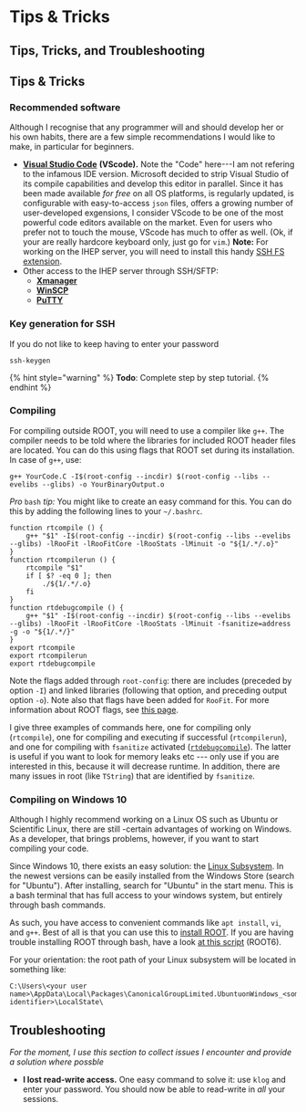 # Tips & Tricks

## Tips, Tricks, and Troubleshooting <a id="tips"></a>

## Tips & Tricks

### Recommended software

Although I recognise that any programmer will and should develop her or his own habits, there are a few simple recommendations I would like to make, in particular for beginners.

* [**Visual Studio Code**](https://code.visualstudio.com) **\(VScode\).** Note the "Code" here---I am not refering to the infamous IDE version. Microsoft decided to strip Visual Studio of its compile capabilities and develop this editor in parallel. Since it has been made available _for free_ on all OS platforms, is regularly updated, is configurable with easy-to-access `json` files, offers a growing number of user-developed exgensions, I consider VScode to be one of the most powerful code editors available on the market. Even for users who prefer not to touch the mouse, VScode has much to offer as well. \(Ok, if your are really hardcore keyboard only, just go for `vim`.\) **Note:** For working on the IHEP server, you will need to install this handy [SSH FS extension](https://marketplace.visualstudio.com/items?itemName=Kelvin.vscode-sshfs).
* Other access to the IHEP server through SSH/SFTP:
  * [**Xmanager**](https://www.netsarang.com/products/xmg_overview.html)
  * [**WinSCP**](https://winscp.net/eng/index.php)
  * [**PuTTY**](https://www.putty.org/)

### Key generation for SSH

If you do not like to keep having to enter your password

```text
ssh-keygen
```

{% hint style="warning" %}
**Todo**: Complete step by step tutorial.
{% endhint %}

### Compiling

For compiling outside ROOT, you will need to use a compiler like `g++`. The compiler needs to be told where the libraries for included ROOT header files are located. You can do this using flags that ROOT set during its installation. In case of `g++`, use:

```text
g++ YourCode.C -I$(root-config --incdir) $(root-config --libs --evelibs --glibs) -o YourBinaryOutput.o
```

_Pro_ `bash` _tip:_ You might like to create an easy command for this. You can do this by adding the following lines to your `~/.bashrc`.

```text
function rtcompile () {
    g++ "$1" -I$(root-config --incdir) $(root-config --libs --evelibs --glibs) -lRooFit -lRooFitCore -lRooStats -lMinuit -o "${1/.*/.o}"
}
function rtcompilerun () {
    rtcompile "$1"
    if [ $? -eq 0 ]; then
        ./${1/.*/.o}
    fi
}
function rtdebugcompile () {
    g++ "$1" -I$(root-config --incdir) $(root-config --libs --evelibs --glibs) -lRooFit -lRooFitCore -lRooStats -lMinuit -fsanitize=address -g -o "${1/.*/}"
}
export rtcompile
export rtcompilerun
export rtdebugcompile
```

Note the flags added through `root-config`: there are includes \(preceded by option `-I`\) and linked libraries \(following that option, and preceding output option `-o`\). Note also that flags have been added for `RooFit`. For more information about ROOT flags, see [this page](https://root.cern.ch/root/HowtoCERNLIB.html).

I give three examples of commands here, one for compiling only \(`rtcompile`\), one for compiling and executing if successful \(`rtcompilerun`\), and one for compiling with `fsanitize` activated \([`rtdebugcompile`](https://gcc.gnu.org/onlinedocs/gcc/Instrumentation-Options.html)\). The latter is useful if you want to look for memory leaks etc --- only use if you are interested in this, because it will decrease runtime. In addition, there are many issues in root \(like `TString`\) that are identified by `fsanitize`.

### Compiling on Windows 10

Although I highly recommend working on a Linux OS such as Ubuntu or Scientific Linux, there are still -certain advantages of working on Windows. As a developer, that brings problems, however, if you want to start compiling your code.

Since Windows 10, there exists an easy solution: the [Linux Subsystem](https://docs.microsoft.com/en-us/windows/wsl/install-win10). In the newest versions can be easily installed from the Windows Store \(search for "Ubuntu"\). After installing, search for "Ubuntu" in the start menu. This is a bash terminal that has full access to your windows system, but entirely through bash commands.

As such, you have access to convenient commands like `apt install`, `vi`, and `g++`. Best of all is that you can use this to [install ROOT](https://root.cern.ch/build-prerequisites). If you are having trouble installing ROOT through bash, have a look [at this script](https://github.com/redeboer/NIKHEFProject2018/blob/master/docs/Install%20CERN%20ROOT6.sh) \(ROOT6\).

For your orientation: the root path of your Linux subsystem will be located in something like:

```text
C:\Users\<your user name>\AppData\Local\Packages\CanonicalGroupLimited.UbuntuonWindows_<some identifier>\LocalState\
```

## Troubleshooting

_For the moment, I use this section to collect issues I encounter and provide a solution where possble_

* **I lost read-write access.** One easy command to solve it: use `klog` and enter your password. You should now be able to read-write in _all_ your sessions.

